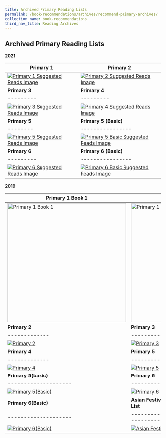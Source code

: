 ```yaml
---
title: Archived Primary Reading Lists
permalink: /book-recommendations/archives/recommend-primary-archives/
collection_name: book-recommendations
third_nav_title: Reading Archives
---
```

## **Archived Primary Reading Lists**

**2021**

| **Primary 1** | **Primary 2** |
| --------- | --------- |
| [![Primary 1 Suggested Reads Image](/images/recommendationsprimary/p1-grl.jpg)](/images/recommendationsprimary/nlb-suggested-reads-primary-p1-fa-ver-300320.pdf) | [![Primary 2 Suggested Reads Image](/images/recommendationsprimary/p2-grl.jpg)](/images/recommendationsprimary/nlb-suggested-reads-primary-p2-fa-ver-300320.pdf) |
| **Primary 3** | **Primary 4** | 
| --------- | --------- |
| [![Primary 3 Suggested Reads Image](/images/recommendationsprimary/p3-grl.jpg)](/images/recommendationsprimary/nlb-suggested-reads-primary-p3-fa-ver-300320.pdf) | [![Primary 4 Suggested Reads Image](/images/recommendationsprimary/p4-grl.jpg)](/images/recommendationsprimary/nlb-suggested-reads-primary-p4-fa-ver-300320.pdf) | 
| **Primary 5** | **Primary 5 (Basic)** |
| -------- | ---------------- |
| [![Primary 5 Suggested Reads Image](/images/recommendationsprimary/p5-grl.jpg)](/images/recommendationsprimary/nlb-suggested-reads-primary-p5-fa-ver-300320.pdf) | [![Primary 5 Basic Suggested Reads Image](/images/recommendationsprimary/p5-basic-grl.jpg)](/images/recommendationsprimary/nlb-suggested-reads-primary-p5f-fa-ver-300320.pdf)
| **Primary 6** | **Primary 6 (Basic)** |
| --------- | ---------------- |
| [![Primary 6 Suggested Reads Image](/images/recommendationsprimary/p6-grl.jpg)](/images/recommendationsprimary/nlb-suggested-reads-primary-p6-fa-ver-300320.pdf) | [![Primary 6 Basic Suggested Reads Image](/images/recommendationsprimary/p6-basic-grl.jpg)](/images/recommendationsprimary/nlb-suggested-reads-primary-p6f-fa-ver-300320.pdf) |

**2019**

| **Primary 1 Book 1** | **Primary 1 Book 2** |
| -------------------- | -------------------- |
| <a href="/images/recommendationsprimary/archives/nlb-suggestedreadsa5-pri1book1-130319-fa-pathed-compressed.pdf"><img src="/images/recommendationsprimary/archives/p1b1.jpg" alt="Primary 1 Book 1" style="width: 40vw;"></a> | <a href="/images/recommendationsprimary/archives/nlb-suggestedreadsa5-pri1book2-130319-fa-pathed-compressed.pdf"><img src="/images/recommendationsprimary/archives/p1b2-2.png" alt="Primary 1 Book 2" style="width: 40vw;"></a> |
| **Primary 2** | **Primary 3** |
| ------------- | ------------- |
| [![Primary 2](/images/recommendationsprimary/archives/p2-1.png)](/images/recommendationsprimary/archives/nlb-suggestedreads_pri2-120319-approval-1.pdf) | [![Primary 3](/images/recommendationsprimary/archives/p3-3.png)](/images/recommendationsprimary/archives/nlb-suggestedreadsa5-pri3-150319-fa-pathed-compressed_compressed-min.pdf) |
| **Primary 4** | **Primary 5** |
| ------------- | ------------- |
| [![Primary 4](/images/recommendationsprimary/archives/p4-1.png)](/images/recommendationsprimary/archives/nlb-suggestedreadsa5-pri4-270319-approval.pdf) | [![Primary 5](/images/recommendationsprimary/archives/p5.png)](/images/recommendationsprimary/archives/nlb-suggestedreadsa5-pri5-270319-approved.pdf) |
| **Primary 5(basic)** | **Primary 6** |
| -------------------- | ------------- |
| [![Primary 5(Basic)](/images/recommendationsprimary/archives/p5fel.png)](/images/recommendationsprimary/archives/nlb-suggestedreadsa5-pri5fel-270319-approved.pdf) | [![Primary 6](/images/recommendationsprimary/archives/p6.png)](/images/recommendationsprimary/archives/nlb-suggestedreadsa5-pri6-270319-approved.pdf) |
| **Primary 6(Basic)** | **Asian Festival for Children’s Content Reading List** |
| -------------------- | ------------------------------------------------------ |
| [![Primary 6(Basic)](/images/recommendationsprimary/archives/p6fel.png)](/images/recommendationsprimary/archives/nlb-suggestedreadsa5-pri6fel-270319-approved.pdf) | [![Asian Festival reading list](/images/recommendationsprimary/archives/afcc-1.png)](/images/recommendationsprimary/archives/final_nlb_afcc_readinglistpreview1mb.pdf) |